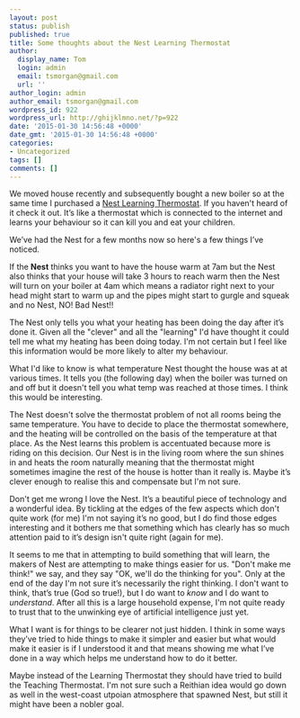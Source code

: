 ```yaml
---
layout: post
status: publish
published: true
title: Some thoughts about the Nest Learning Thermostat
author:
  display_name: Tom
  login: admin
  email: tsmorgan@gmail.com
  url: ''
author_login: admin
author_email: tsmorgan@gmail.com
wordpress_id: 922
wordpress_url: http://ghijklmno.net/?p=922
date: '2015-01-30 14:56:48 +0000'
date_gmt: '2015-01-30 14:56:48 +0000'
categories:
- Uncategorized
tags: []
comments: []
---
```

<!-- more -->

<p>We moved house recently and subsequently bought a new boiler so at the same time I purchased a <a href="https://nest.com/uk/thermostat/life-with-nest-thermostat/">Nest Learning Thermostat</a>. If you haven't heard of it check it out. It&#8217;s like a thermostat which is connected to the internet and learns your behaviour so it can kill you and eat your children.</p>
<!-- more -->
<p>We&#8217;ve had the Nest for a few months now so here's a few things I&#8217;ve noticed.</p>

<p>If the <b>Nest</b> thinks you want to have the house warm at 7am but the Nest also thinks that your house will take 3 hours to reach warm then the Nest will turn on your boiler at 4am which means a radiator right next to your head might start to warm up and the pipes might start to gurgle and squeak and no Nest, NO! Bad Nest!!</p>

<p>The Nest only tells you what your heating has been doing the day after it&#8217;s done it. Given all the "clever" and all the "learning" I'd have thought it could tell me what my heating has been doing today. I'm not certain but I feel like this information would be more likely to alter my behaviour.</p>

<p>What I'd like to know is what temperature Nest thought the house was at at various times. It tells you (the following day) when the boiler was turned on and off but it doesn't tell you what temp was reached at those times. I think this would be interesting.</p>

<p>The Nest doesn't solve the thermostat problem of not all rooms being the same temperature. You have to decide to place the thermostat somewhere, and the heating will be controlled on the basis of the temperature at that place. As the Nest learns this problem is accentuated because more is riding on this decision. Our Nest is in the living room where the sun shines in and heats the room naturally meaning that the thermostat might sometimes imagine the rest of the house is hotter than it really is. Maybe it&#8217;s clever enough to realise this and compensate but I'm not sure.</p>

<p>Don't get me wrong I love the Nest. It&#8217;s a beautiful piece of technology and a wonderful idea. By tickling at the edges of the few aspects which don't quite work (for me) I'm not saying it&#8217;s no good, but I do find those edges interesting and it bothers me that something which has clearly has so much attention paid to it&#8217;s design isn't quite right (again for me).</p>

<p>It seems to me that in attempting to build something that will learn, the makers of Nest are attempting to make things easier for us. "Don't make me think!" we say, and they say "OK, we'll do the thinking for you". Only at the end of the day I'm not sure it&#8217;s necessarily the right thinking. I don't want to think, that&#8217;s true (God so true!), but I do want to <em>know</em> and I do want to <em>understand</em>. After all this is a large household expense, I'm not quite ready to trust that to the unwinking eye of artificial intelligence just yet.</p>

<p>What I want is for things to be clearer not just hidden. I think in some ways they&#8217;ve tried to hide things to make it simpler and easier but what would make it easier is if I understood it and that means showing me what I&#8217;ve done in a way which helps me understand how to do it better.</p>

<p>Maybe instead of the Learning Thermostat they should have tried to build the Teaching Thermostat. I'm not sure such a Reithian idea would go down as well in the west-coast utpoian atmosphere that spawned Nest, but still it might have been a nobler goal.</p>

